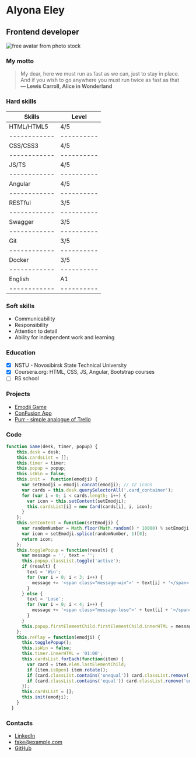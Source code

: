 # Alyona Eley
## Frontend developer
![free avatar from photo stock](https://cdn.pixabay.com/photo/2016/04/26/07/57/woman-1353825_960_720.png)

### My motto
> My dear, here we must run as fast as we can, just to stay in place.  
> And if you wish to go anywhere you must run twice as fast as that  
> **― Lewis Carroll, Alice in Wonderland**

### Hard skills

|   Skills   |  Level   |
|------------|----------|
| HTML/HTML5 |    4/5   |
|------------|----------|
| CSS/CSS3   |    4/5   |
|------------|----------|
| JS/TS      |    4/5   |
|------------|----------|
| Angular    |    4/5   |
|------------|----------|
| RESTful    |    3/5   |
|------------|----------|
| Swagger    |    3/5   |
|------------|----------|
| Git        |    3/5   |
|------------|----------|
| Docker     |    3/5   |
|------------|----------|
| English    |    A1    |
|------------|----------|

### Soft skills
* Communicability
* Responsibility
* Attention to detail
* Ability for independent work and learning

### Education
- [x] NSTU - Novosibirsk State Technical University
- [x] Coursera.org: HTML, CSS, JS, Angular, Bootstrap courses
- [ ] RS school

### Projects
* [Emodji Game](https://github.com/AlksAlena/frontend_specialization/tree/master/Capstone%20project)
* [ConFusion App](https://github.com/AlksAlena/fullstack_specialization/tree/master/angular%20practice/conFusion)
* [Purr - simple analogue of Trello](https://github.com/AlksAlena/purr)

### Code
```javascript
function Game(desk, timer, popup) {
    this.desk = desk;
    this.cardsList = [];
    this.timer = timer;
    this.popup = popup;
    this.isWin = false;
    this.init =  function(emodji) {
      var setEmodji = emodji.concat(emodji); // 12 icons
      var cards = this.desk.querySelectorAll('.card_container');
      for (var i = 0; i < cards.length; i++) {
        var icon = this.setContent(setEmodji);
        this.cardsList[i] = new Card(cards[i], i, icon);
      }
    };
    this.setContent = function(setEmodji) {
      var randomNumber = Math.floor(Math.random() * 10000) % setEmodji.length;
      var icon = setEmodji.splice(randomNumber, 1)[0];
      return icon;
    };
    this.togglePopup = function(result) {
      var message = '', text = '';
      this.popup.classList.toggle('active');
      if (result) {
        text = 'Win';
        for (var i = 0; i < 3; i++) {
          message += '<span class="message-win">' + text[i] + '</span>';
        }
      } else {
        text = 'Lose';
        for (var i = 0; i < 4; i++) {
          message += '<span class="message-lose">' + text[i] + '</span>';
        }
      }
      this.popup.firstElementChild.firstElementChild.innerHTML = message;
    };
    this.rePlay = function(emodji) {
      this.togglePopup();
      this.isWin = false;
      this.timer.innerHTML = '01:00';
      this.cardsList.forEach(function(item) {
        var card = item.elem.lastElementChild;
        if (item.isOpen) item.rotate();
        if (card.classList.contains('unequal')) card.classList.remove('unequal');
        if (card.classList.contains('equal')) card.classList.remove('equal');
      });
      this.cardsList = [];
      this.init(emodji);
    }
  }
```

### Contacts
* [LinkedIn](https://www.linkedin.com/)
* <fake@example.com>
* [GitHub](github.com/alksalena)
